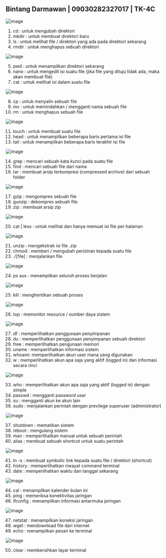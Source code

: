   ## Bintang Darmawan | 09030282327017 | TK-4C

![image](https://github.com/user-attachments/assets/3999a1c6-fc7a-4bbc-a0f5-6d8f19d1d0ca)

1. cd    : untuk mengubah direktori
2. mkdir : untuk membuat direktori baru
3. ls    : untuk melihat file / direktori yang ada pada direktori sekarang
4. rmdir : untuk menghapus sebuah direktori


![image](https://github.com/user-attachments/assets/f5dfad46-7731-40f2-be04-51f8a9d8326a)

5. pwd  : untuk menampilkan direktori sekarang
6. nano : untuk mengedit isi suatu file (jika file yang dituju tidak ada, maka akan membuat file)
7. cat  : untuk melihat isi dalam suatu file

![image](https://github.com/user-attachments/assets/279700f7-56fd-439b-a6e5-3d59d5cef531)

8. cp  : untuk menyalin sebuah file
9. mv  : untuk memindahkan / mengganti nama sebuah file 
10. rm : untuk menghapus sebuah file

![image](https://github.com/user-attachments/assets/1d9992ab-8321-4a7f-853e-9feee32568dd)

11. touch : untuk membuat suatu file
12. head  : untuk menampilkan beberapa baris pertama isi file
13. tail  : untuk menampilkan beberapa baris terakhir isi file

![image](https://github.com/user-attachments/assets/1269e57d-5900-42af-ba6a-b9da2d407928)

14. grep : mencari sebuah kata kunci pada suatu file
15. find : mencari sebuah file dari nama
16. tar  : membuat arsip terkompresi (compressed archive) dari sebuah folder

![image](https://github.com/user-attachments/assets/420ea5bd-5c8c-46d2-92fa-c2c8b8d8cddd)

17. gzip   : mengompres sebuah file
18. gunzip : dekompres sebuah file
19. zip    : membuat arsip zip

![image](https://github.com/user-attachments/assets/93221516-7a1f-42a6-94d6-b80861ef04ee)

20. cat | less : untuk melihat dan hanya memuat isi file per halaman

![image](https://github.com/user-attachments/assets/5333687d-7948-4649-b21e-062154868b17)

21. unzip    : mengekstrak isi file .zip
22. chmod    : memberi / mengubah perizinan kepada suatu file
23. ./[file] : menjalankan file

![image](https://github.com/user-attachments/assets/6c05d692-49e1-4af5-b867-cc42dc09f4c6)

24. ps aux : menampilkan seluruh proses berjalan

![image](https://github.com/user-attachments/assets/bcaa14a6-764a-4048-beb4-992feac4fcfa)

25. kill : menghentikan sebuah proses

![image](https://github.com/user-attachments/assets/bf3bfd1e-ba8a-44d7-be6a-0ca6a50f04f3)

26. top : memonitor resource / sumber daya sistem

![image](https://github.com/user-attachments/assets/845c8327-05a1-4ac9-895f-af884de1e415)

27. df    : memperlihatkan penggunaan penyimpanan
28. du    : memperlihatkan penggunaan penyimpanan sebuah direktori
29. free  : memperlihatkan pengunaan memori
30. uname : memperlihatkan informasi sistem
31. whoami: memperlihatkan akun user mana yang digunakan
32. w     : memperlihatkan akun apa saja yang aktif (logged in) dan informasi secara rinci

![image](https://github.com/user-attachments/assets/913e8797-3f06-4e76-b8ea-7b67d26375a1)

33. who    : memperlihatkan akun apa saja yang aktif (logged in) dengan simple
34. passwd : mengganti password user
35. su     : mengganti akun ke akun lain
36. sudo   : menjalankan perintah dengan previlege superuser (administrator)

![image](https://github.com/user-attachments/assets/0541a360-1945-4fcb-9ac9-125ea419c3f0)

37. shutdown : mematikan sistem
38. reboot   : mengulang sistem
39. man      : memperlihatkan manual untuk sebuah perintah
40. alias    : membuat sebuah shortcut untuk suatu perintah

 ![image](https://github.com/user-attachments/assets/48ce56d6-e28a-4503-927f-59a1142fafd5)

41. ln -s   : membuat symbolic link kepada suatu file / direktori (shortcut)
42. history : memperlihatkan riwayat command terminal
43. date    : memperlihatkan waktu dan tanggal sekarang

![image](https://github.com/user-attachments/assets/c744d77b-eb6a-47f7-bedf-98b56c426882)

44. cal      : menampilkan kalender bulan ini
45. ping     : memeriksa konektivitas jaringan
46. ifconfig : menampilkan informasi antarmuka jaringan

![image](https://github.com/user-attachments/assets/93fc3fec-befe-42b9-b5a0-d17a7f26c930)

47. netstat : menampilkan koneksi jaringan
48. wget    : mendownload file dari internet
49. echo    : menampilkan pesan ke terminal

![image](https://github.com/user-attachments/assets/3efd87ad-2711-4c01-8a63-0e594cf77aa1)

50. clear : membersihkan layar terminal

